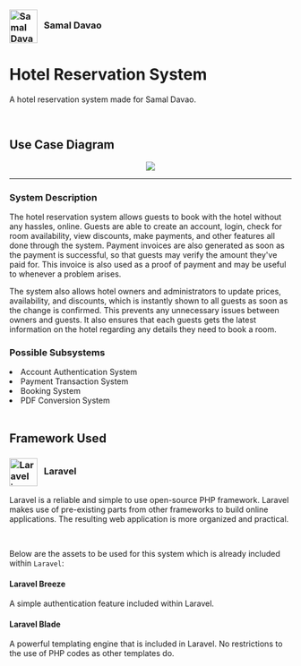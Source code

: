 ### <img src="https://2015.samalcity.gov.ph/images/SAMAL_LOGO.jpg" width="50" height="60" align="center" alt="Samal Davao Icon" > &nbsp; Samal Davao
# Hotel Reservation System

A hotel reservation system made for Samal Davao.

<br />

## Use Case Diagram
<p align="center">
    <img src="https://media.discordapp.net/attachments/555743204327030784/1054213226751082566/image.png?width=633&height=676">
</p>

___
### System Description
The hotel reservation system allows guests to book with the hotel without any hassles, online. Guests are able to create an account, login, check for room availability, view discounts, make payments, and other features all done through the system. Payment invoices are also generated as soon as the payment is successful, so that guests may verify the amount they've paid for. This invoice is also used as a proof of payment and may be useful to whenever a problem arises.

The system also allows hotel owners and administrators to update prices, availability, and discounts, which is instantly shown to all guests as soon as the change is confirmed. This prevents any unnecessary issues between owners and guests. It also ensures that each guests gets the latest information on the hotel regarding any details they need to book a room.

### Possible Subsystems
<li> Account Authentication System </li>
<li> Payment Transaction System </li>
<li> Booking System </li>
<li> PDF Conversion System </li>

<br />

## Framework Used
### <img src="https://upload.wikimedia.org/wikipedia/commons/thumb/9/9a/Laravel.svg/985px-Laravel.svg.png" width="50" align="center" alt="Laravel icon"> &nbsp; Laravel
Laravel is a reliable and simple to use open-source PHP framework. Laravel makes use of pre-existing parts from other frameworks to build online applications. The resulting web application is more organized and practical.

<br />

Below are the assets to be used for this system which is already included within `Laravel`:
#### Laravel Breeze
A simple authentication feature included within Laravel.

#### Laravel Blade
A powerful templating engine that is included in Laravel. No restrictions to the use of PHP codes as other templates do.

